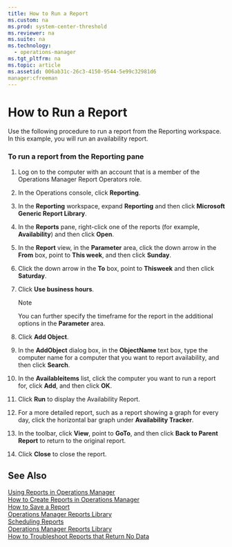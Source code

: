 ```yaml
---
title: How to Run a Report
ms.custom: na
ms.prod: system-center-threshold
ms.reviewer: na
ms.suite: na
ms.technology: 
  - operations-manager
ms.tgt_pltfrm: na
ms.topic: article
ms.assetid: 006ab31c-26c3-4150-9544-5e99c32981d6
manager:cfreeman
---
```

# How to Run a Report
Use the following procedure to run a report from the Reporting workspace. In this example, you will run an availability report.  
  
### To run a report from the Reporting pane  
  
1.  Log on to the computer with an account that is a member of the Operations Manager Report Operators role.  
  
2.  In the Operations console, click **Reporting**.  
  
3.  In the **Reporting** workspace, expand **Reporting** and then click **Microsoft Generic Report Library**.  
  
4.  In the **Reports** pane, right\-click one of the reports \(for example, **Availability**\) and then click **Open**.  
  
5.  In the **Report** view, in the **Parameter** area, click the down arrow in the **From** box, point to **This week**, and then click **Sunday**.  
  
6.  Click the down arrow in the **To** box, point to **Thisweek** and then click **Saturday**.  
  
7.  Click **Use business hours**.  
  
    > [!NOTE]  
    > You can further specify the timeframe for the report in the additional options in the **Parameter** area.  
  
8.  Click **Add Object**.  
  
9. In the **AddObject** dialog box, in the **ObjectName** text box, type the computer name for a computer that you want to report availability, and then click **Search**.  
  
10. In the **Availableitems** list, click the computer you want to run a report for, click **Add**, and then click **OK**.  
  
11. Click **Run** to display the Availability Report.  
  
12. For a more detailed report, such as a report showing a graph for every day, click the horizontal bar graph under **Availability Tracker**.  
  
13. In the toolbar, click **View**, point to **GoTo**, and then click **Back to Parent Report** to return to the original report.  
  
14. Click **Close** to close the report.  
  
## See Also  
[Using Reports in Operations Manager](../../om/manage/Using-Reports-in-Operations-Manager.md)  
[How to Create Reports in Operations Manager](../../om/manage/How-to-Create-Reports-in-Operations-Manager.md)  
[How to Save a Report](../../om/manage/How-to-Save-a-Report.md)  
[Operations Manager Reports Library](../../om/manage/Operations-Manager-Reports-Library.md)  
[Scheduling Reports](../../om/manage/Scheduling-Reports.md)  
[Operations Manager Reports Library](../../om/manage/Operations-Manager-Reports-Library.md)  
[How to Troubleshoot Reports that Return No Data](../../om/manage/How-to-Troubleshoot-Reports-that-Return-No-Data.md)  
  

